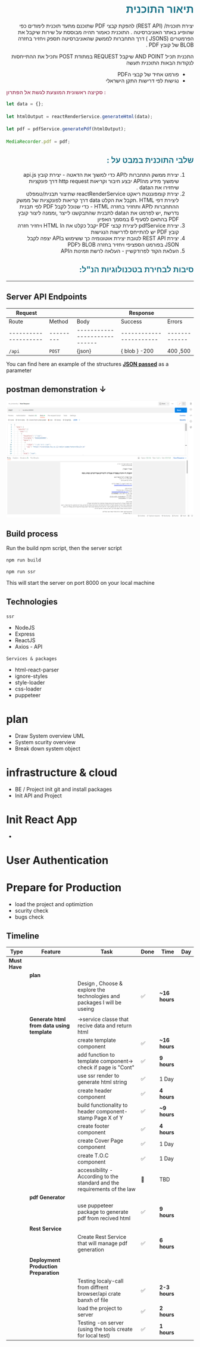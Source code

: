 <div dir="auto" align="right">

<span style="color: #177187">

# תיאור התוכנית

</span>

יצירת תוכנית/ (REST API) להפקת קבצי PDF שתוכנם מתעד תוכנית לימודים כפי שהופיע באתר האוניברסיטה .
התוכנית כאמור תהיה מבוססת על שירות שיקבל את הפרמטרים (JSONSׂ ) דרך התחברות לממשק שהאוניברסיטה תספק ויחזיר בחזרה BLOB של קובץ PDF .

התכנית תכיל AND POINT שיקבל REQUEST במתודת POST ותכיל את ההתייחסות לנקודות הבאות
התוכנית תעשה

- פורמט אחיד של קבצי הPDF
- נגישות לפי דרישות התקן הישראלי

</div>
<span style="color: #A54D69">

**סקיצה ראשונית המוצעת לגשת אל הפתרון :**

 </span>

```javascript
let data = {};

let htmlOutput = reactRenderService.generateHtml(data);

let pdf = pdfService.generatePdf(htmlOutput);

MediaRecorder.pdf = pdf;
```

<div dir="auto" align="right">

<span style="color: #177187">

## שלבי התוכנית במבט על :

</span>

1. יצירת ממשק התחברות לAPI כדי למשוך את הדאטה -
   יצירת קובץ api.js שימשוך מידע מהAPI יבצע חיבור וקריאות http request דרך פונקציות שיחזירו את הdata .
2. יצירת קומפוננטת ריאקט reactRenderService שתיצור תבנית/טמפלט ליצירת דפי HTML .תקבל את הקלט data דרך קריאות לפונקציות של ממשק ההתחברות לAPI ותחזיר בחזרה HTML -
   כדי שנוכל לקבל PDF לפי תבנית נדרשת ,יש לפרמט את הdata לתבנית שהתבקשנו לייצר ,וממנה ליצור קובץ PDF בהתאם לסעיף 6 במסמך האפיון
3. יצירת pdfService ליצירת קבצי PDF יקבל כקלט את הHTML l ויחזיר חזרה קובץ PDF יש להתייחס לדרישות הנגישות
4. יצירת REST API לטובת יצירת אוטונומיה כך ששימוש בAPI יצפה לקבל JSON בפורמט הספציפי ויחזיר בחזרה BLOB לPDF
5. העלאת הקוד לפרודקשיין - העלאה לרשת וזמינות הAPI

<span style="color: #177187">

## סיבות לבחירת בטכנולוגיות הנ"ל:

</span>

</div>
<div dir="auto" align="left">

<hr >

## Server API Endpoints

| Request              |           |                              | Response                |               |
| -------------------- | --------- | ---------------------------- | ----------------------- | ------------- |
| Route                | Method    | Body                         | Success                 | Errors        |
| -------------------- | --------- | ---------------------------- | ----------------------- | ------------- |
| `/api`               | `POST`    | {json}                       | { blob } -200           | 400 ,500      |

You can find here an example of the structures **[JSON passed](./docs/body_request_example)** as a parameter

## postman demonstration ↓

![request](./docs/screenshots/postman_request_1.png)

## Build process

Run the build npm script, then the server script

`npm run build`

`npm run ssr`

This will start the server on port 8000 on your local machine

## Technologies

`ssr`

- NodeJS
- Express
- ReactJS
- Axios - API

`Services & packages`

- html-react-parser
- ignore-styles
- style-loader
- css-loader
- puppeteer

# plan

- Draw System overview UML
- System scurity overview
- Break down system object

# infrastructure & cloud

- BE / Project init git and install packages
- Init API and Project

# Init React App

-

# User Authentication

# Prepare for Production

- load the project and optimiztion
- scurity check
- bugs check

## **Timeline**

| Type          | Feature                                    | Task                                                                     | Done                  | Time          | Day |
| ------------- | ------------------------------------------ | ------------------------------------------------------------------------ | --------------------- | ------------- | --- |
| **Must Have** |                                            |                                                                          |                       |               |     |
|               | **plan**                                   |                                                                          |                       |               |     |
|               |                                            | Design , Choose & explore the technologies and packages I will be useing | :white_check_mark:    | **~16 hours** |     |
|               |                                            |                                                                          |                       |               |     |
|               | **Generate html from data using template** | →service classe that recive data and return html                         |                       |               |     |
|               |                                            | create template component                                                | :white_check_mark:    | **~16 hours** |     |
|               |                                            | add function to template component→ check if page is "Cont"              | :white_check_mark:    | **9 hours**   |     |
|               |                                            | use ssr render to generate html string                                   | :white_check_mark:    | 1 Day         |     |
|               |                                            | create header component                                                  | :white_check_mark:    | **4 hours**   |     |
|               |                                            | build functionality to header component-stamp Page X of Y                | :white_check_mark:    | **~9 hours**  |     |
|               |                                            | create footer component                                                  | :white_check_mark:    | **4 hours**   |     |
|               |                                            | create Cover Page component                                              | :white_check_mark:    | 1 Day         |     |
|               |                                            | create T.O.C component                                                   | :white_check_mark:    | 1 Day         |     |
|               |                                            | accessibility -According to the standard and the requirements of the law | :black_square_button: | TBD           |     |
|               | **pdf Generator**                          |                                                                          |                       |               |     |
|               |                                            | use puppeteer package to generate pdf from recived html                  | :white_check_mark:    | **9 hours**   |     |
|               |                                            |                                                                          |                       |               |     |
|               | **Rest Service**                           |                                                                          |                       |               |     |
|               |                                            | Create Rest Service that will manage pdf generation                      | :white_check_mark:    | **6 hours**   |     |
|               |                                            |                                                                          |                       |               |     |
|               | **Deployment Production Preparation**      |                                                                          |                       |               |     |
|               |                                            | Testing localy-call from diffrent browser/api crate banxh of file        | :white_check_mark:    | **2-3 hours** |     |
|               |                                            | load the project to server                                               | :white_check_mark:    | **2 hours**   |     |
|               |                                            | Testing -on server (using the tools create for local test)               | :white_check_mark:    | **1 hours**   |     |
